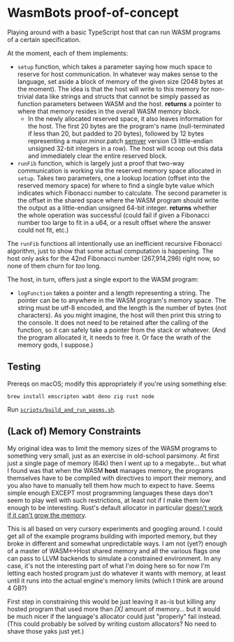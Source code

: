 # WasmBots proof-of-concept

Playing around with a basic TypeScript host that can run WASM programs of a certain specification. 

At the moment, each of them implements: 
* `setup` function, which takes a parameter saying how much space to reserve for host communication. In whatever way makes sense to the language, set aside a block of memory of the given size (2048 bytes at the moment). The idea is that the host will write to this memory for non-trivial data like strings and structs that cannot be simply passed as function parameters between WASM and the host. **returns** a pointer to where that memory resides in the overall WASM memory block. 
  * In the newly allocated reserved space, it also leaves information for the host. The first 20 bytes are the program's name (null-terminated if less than 20, but padded to 20 bytes), followed by 12 bytes representing a major.minor.patch [semver](https://semver.org/) version (3 little-endian unsigned 32-bit integers in a row). The host will scoop out this data and immediately clear the entire reserved block. 
* `runFib` function, which is largely just a proof that two-way communication is working via the reserved memory space allocated in `setup`. Takes two parameters, one a lookup location (offset into the reserved memory space) for where to find a single byte value which indicates which Fibonacci number to calculate. The second parameter is the offset in the shared space where the WASM program should write the output as a little-endian unsigned 64-bit integer. **returns** whether the whole operation was successful (could fail if given a Fibonacci number too large to fit in a u64, or a result offset where the answer could not fit, etc.)

The `runFib` functions all intentionally use an inefficient recursive Fibonacci algorithm, just to show that some actual computation is happening. The host only asks for the 42nd Fibonacci number (267,914,296) right now, so none of them churn for _too_ long. 

The host, in turn, offers just a single export to the WASM program:
* `logFunction` takes a pointer and a length representing a string. The pointer can be to anywhere in the WASM program's memory space. The string must be utf-8 encoded, and the length is the number of bytes (not characters). As you might imagine, the host will then print this string to the console. It does not need to be retained after the calling of the function, so it can safely take a pointer from the stack or whatever. (And the program allocated it, it needs to free it. Or face the wrath of the memory gods, I suppose.)

## Testing

Prereqs on macOS; modify this appropriately if you're using something else: 
```
brew install emscripten wabt deno zig rust node
```

Run [`scripts/build_and_run_wasms.sh`](./scripts/build_and_run_wasms.sh). 

## (Lack of) Memory Constraints

My original idea was to limit the memory sizes of the WASM programs to something very small, just as an exercise in old-school parsimony. At first just a single page of memory (64k) then I went up to a megabyte... but what I found was that when the WASM **host** manages memory, the programs themselves have to be compiled with directives to import their memory, and you also have to manually tell them how much to expect to have. Seems simple enough EXCEPT most programming languages these days don't seem to play well with such restrictions, at least not if I make them low enough to be interesting. Rust's default allocator in particular [doesn't work if it can't grow the memory](https://github.com/rustwasm/wasm-bindgen/issues/1389#issuecomment-476224477). 

This is all based on very cursory experiments and googling around. I could get all of the example programs building with imported memory, but they broke in different and somewhat unpredictable ways. I am not (yet?) enough of a master of WASM<->Host shared memory and all the various flags one can pass to LLVM backends to simulate a constrained environment. In any case, it's not the interesting part of what I'm doing here so for now I'm letting each hosted program just do whatever it wants with memory, at least until it runs into the actual engine's memory limits (which I think are around 4 GB?)

First step in constraining this would be just leaving it as-is but killing any hosted program that used more than _[X]_ amount of memory... but it would be much nicer if the language's allocator could just "properly" fail instead. (This could probably be solved by writing custom allocators? No need to shave those yaks just yet.)
